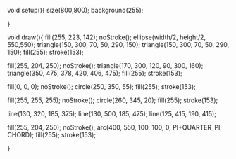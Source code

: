 void setup(){
    size(800,800);
    background(255);
    
}

void draw(){
  fill(255, 223, 142);
  noStroke();
  ellipse(width/2, height/2, 550,550);
  triangle(150, 300, 70, 50, 290, 150);
  triangle(150, 300, 70, 50, 290, 150);
  fill(255);
  stroke(153);
  
  fill(255, 204, 250);
  noStroke();
  triangle(170, 300, 120, 90, 300, 160);
  triangle(350, 475, 378, 420, 406, 475);
  fill(255);
  stroke(153);
  
  fill(0, 0, 0);
  noStroke();
  circle(250, 350, 55);
  fill(255);
  stroke(153);
  
  fill(255, 255, 255);
  noStroke();
  circle(260, 345, 20);
  fill(255);
  stroke(153);
  

line(130, 320, 185, 375);
line(130, 500, 185, 475);
line(125, 415, 190, 415);

fill(255, 204, 250);
  noStroke();
  arc(400, 550, 100, 100, 0, PI+QUARTER_PI, CHORD);
  fill(255);
  stroke(153);
  
}
